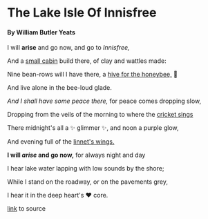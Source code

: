 
# The Lake Isle Of Innisfree
     
  #### By William Butler Yeats



I will **arise** and go now, and go to *Innisfree,*

And a [small cabin](http://housedesignideas.us/free-small-cabin-floor-plans/) build there, of clay and wattles made:

Nine bean-rows will I have there, a [hive for the honeybee,](https://jardindesigndotorg1.files.wordpress.com/2012/10/dsc02062.jpg) :honeybee:

And live alone in the bee-loud glade.

*And I shall have some peace there,* for peace comes dropping slow,

Dropping from the veils of the morning to where the [cricket sings](https://youtube.com/watch?v=Re72di5phM0)

There midnight's all a :sparkles: glimmer :sparkles:, and noon a purple glow,

And evening full of the [linnet's wings.](https://www.youtube.com/watch?v=XTsJ_1I-jL4)

**I will _arise_ and go now,** for always night and day

I hear lake water lapping with low sounds by the shore;

While I stand on the roadway, or on the pavements grey,

I hear it in the deep heart's :heart: core.            



     
   
   
[link](http://public-domain-poetry.com/william-butler-yeats/lake-isle-of-innisfree-187) to source 
